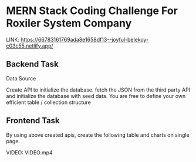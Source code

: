 # MERN Stack Coding Challenge For Roxiler System Company
LINK: https://66783161769ada8e1658df13--joyful-belekoy-c03c55.netlify.app/
## Backend Task
Data Source

Create API to initialize the database. fetch the JSON from the third party API and
initialize the database with seed data. You are free to define your own efficient table /
collection structure

## Frontend Task
By using above created apis, create the following table and charts on single page.

VIDEO: VIDEO.mp4

 
 





